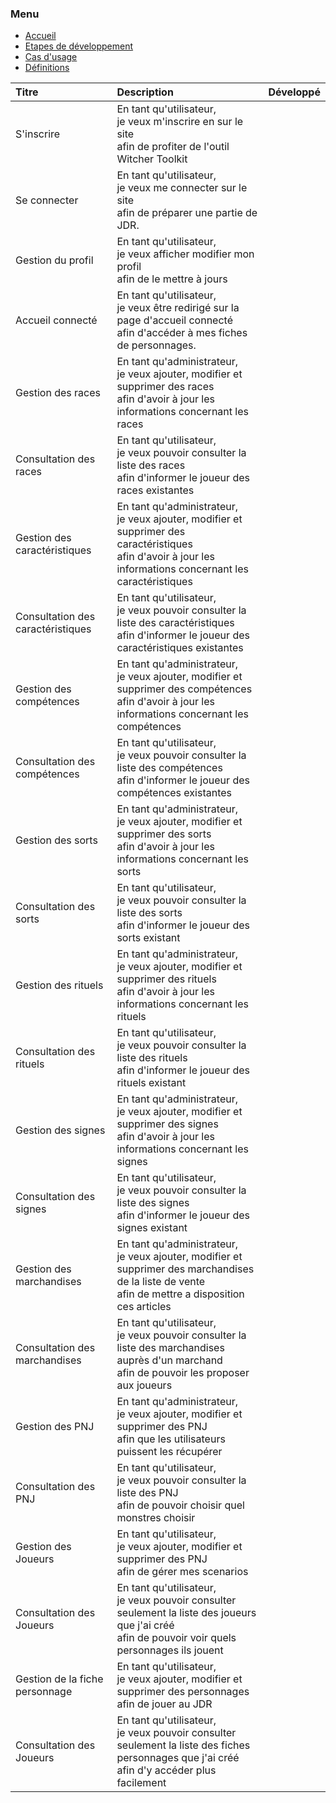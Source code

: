 ### Menu
* [Accueil](README.md)
* [Etapes de développement](_etape_dev.md)
* [Cas d'usage](_uc.md)
* [Définitions](_definition.md)


| Titre                             | Description                                                                                                                                                          | Développé |
|:----------------------------------|:---------------------------------------------------------------------------------------------------------------------------------------------------------------------|-----------|
| S'inscrire                        | En tant qu'utilisateur,<br/>je veux m'inscrire en sur le site <br/>afin de profiter de l'outil Witcher Toolkit                                                       |           |
| Se connecter                      | En tant qu'utilisateur,<br/>je veux me connecter sur le site <br/>afin de préparer une partie de JDR.                                                                |           |
| Gestion du profil                 | En tant qu'utilisateur,<br/>je veux afficher modifier mon profil <br/>afin de le mettre à jours                                                                      |           |
| Accueil connecté                  | En tant qu'utilisateur,<br/>je veux être redirigé sur la page d'accueil connecté <br/>afin d'accéder à mes fiches de personnages.                                    |           |
| Gestion des races                 | En tant qu'administrateur,<br/>je veux ajouter, modifier et supprimer des races <br/>afin d'avoir à jour les informations concernant les races                       |           |
| Consultation des races            | En tant qu'utilisateur,<br/>je veux pouvoir consulter la liste des races <br/>afin d'informer le joueur des races existantes                                         |           |
| Gestion des caractéristiques      | En tant qu'administrateur,<br/>je veux ajouter, modifier et supprimer des caractéristiques <br/>afin d'avoir à jour les informations concernant les caractéristiques |           |
| Consultation des caractéristiques | En tant qu'utilisateur,<br/>je veux pouvoir consulter la liste des caractéristiques <br/>afin d'informer le joueur des caractéristiques existantes                   |           |
| Gestion des compétences           | En tant qu'administrateur,<br/>je veux ajouter, modifier et supprimer des compétences <br/>afin d'avoir à jour les informations concernant les compétences           |           |
| Consultation des compétences      | En tant qu'utilisateur,<br/>je veux pouvoir consulter la liste des compétences <br/>afin d'informer le joueur des compétences existantes                             |           |
| Gestion des sorts                 | En tant qu'administrateur,<br/>je veux ajouter, modifier et supprimer des sorts <br/>afin d'avoir à jour les informations concernant les sorts                       |           |
| Consultation des sorts            | En tant qu'utilisateur,<br/>je veux pouvoir consulter la liste des sorts <br/>afin d'informer le joueur des sorts existant                                           |           |
| Gestion des rituels               | En tant qu'administrateur,<br/>je veux ajouter, modifier et supprimer des rituels <br/>afin d'avoir à jour les informations concernant les rituels                   |           |
| Consultation des rituels          | En tant qu'utilisateur,<br/>je veux pouvoir consulter la liste des rituels <br/>afin d'informer le joueur des rituels existant                                       |           |
| Gestion des signes                | En tant qu'administrateur,<br/>je veux ajouter, modifier et supprimer des signes <br/>afin d'avoir à jour les informations concernant les signes                     |           |
| Consultation des signes           | En tant qu'utilisateur,<br/>je veux pouvoir consulter la liste des signes <br/>afin d'informer le joueur des signes existant                                         |           |
| Gestion des marchandises          | En tant qu'administrateur,<br/>je veux ajouter, modifier et supprimer des marchandises de la liste de vente <br/>afin de mettre a disposition ces articles           |           |
| Consultation des marchandises     | En tant qu'utilisateur,<br/>je veux pouvoir consulter la liste des marchandises auprès d'un marchand <br/>afin de pouvoir les proposer aux joueurs                   |           |
| Gestion des PNJ                   | En tant qu'administrateur,<br/>je veux ajouter, modifier et supprimer des PNJ <br/>afin que les utilisateurs puissent les récupérer                                  |           |
| Consultation des PNJ              | En tant qu'utilisateur,<br/>je veux pouvoir consulter la liste des PNJ <br/>afin de pouvoir choisir quel monstres choisir                                            |           |
| Gestion des Joueurs               | En tant qu'utilisateur,<br/>je veux ajouter, modifier et supprimer des PNJ <br/>afin de gérer mes scenarios                                                          |           |
| Consultation des Joueurs          | En tant qu'utilisateur,<br/>je veux pouvoir consulter seulement la liste des joueurs que j'ai créé <br/>afin de pouvoir voir quels personnages ils jouent            |           |
| Gestion de la fiche personnage    | En tant qu'utilisateur,<br/>je veux ajouter, modifier et supprimer des personnages <br/>afin de jouer au JDR                                                         |           |
| Consultation des Joueurs          | En tant qu'utilisateur,<br/>je veux pouvoir consulter seulement la liste des fiches personnages que j'ai créé <br/>afin d'y accéder plus facilement                  |           |
